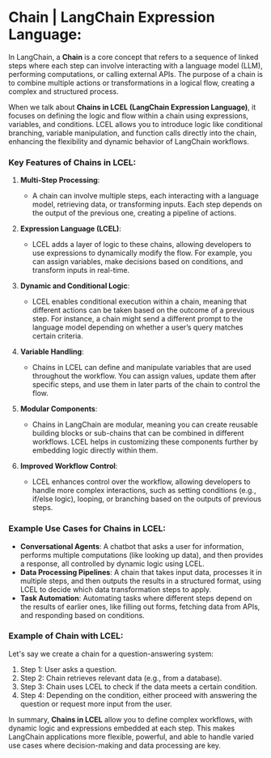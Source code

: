 # **Chain | LangChain Expression Language:**

In LangChain, a **Chain** is a core concept that refers to a sequence of linked steps where each step can involve interacting with a language model (LLM), performing computations, or calling external APIs. The purpose of a chain is to combine multiple actions or transformations in a logical flow, creating a complex and structured process.

When we talk about **Chains in LCEL (LangChain Expression Language)**, it focuses on defining the logic and flow within a chain using expressions, variables, and conditions. LCEL allows you to introduce logic like conditional branching, variable manipulation, and function calls directly into the chain, enhancing the flexibility and dynamic behavior of LangChain workflows.

### Key Features of Chains in LCEL:

1. **Multi-Step Processing**:

   - A chain can involve multiple steps, each interacting with a language model, retrieving data, or transforming inputs. Each step depends on the output of the previous one, creating a pipeline of actions.

2. **Expression Language (LCEL)**:

   - LCEL adds a layer of logic to these chains, allowing developers to use expressions to dynamically modify the flow. For example, you can assign variables, make decisions based on conditions, and transform inputs in real-time.

3. **Dynamic and Conditional Logic**:

   - LCEL enables conditional execution within a chain, meaning that different actions can be taken based on the outcome of a previous step. For instance, a chain might send a different prompt to the language model depending on whether a user’s query matches certain criteria.

4. **Variable Handling**:

   - Chains in LCEL can define and manipulate variables that are used throughout the workflow. You can assign values, update them after specific steps, and use them in later parts of the chain to control the flow.

5. **Modular Components**:

   - Chains in LangChain are modular, meaning you can create reusable building blocks or sub-chains that can be combined in different workflows. LCEL helps in customizing these components further by embedding logic directly within them.

6. **Improved Workflow Control**:
   - LCEL enhances control over the workflow, allowing developers to handle more complex interactions, such as setting conditions (e.g., if/else logic), looping, or branching based on the outputs of previous steps.

### Example Use Cases for Chains in LCEL:

- **Conversational Agents**: A chatbot that asks a user for information, performs multiple computations (like looking up data), and then provides a response, all controlled by dynamic logic using LCEL.
- **Data Processing Pipelines**: A chain that takes input data, processes it in multiple steps, and then outputs the results in a structured format, using LCEL to decide which data transformation steps to apply.
- **Task Automation**: Automating tasks where different steps depend on the results of earlier ones, like filling out forms, fetching data from APIs, and responding based on conditions.

### Example of Chain with LCEL:

Let's say we create a chain for a question-answering system:

1. Step 1: User asks a question.
2. Step 2: Chain retrieves relevant data (e.g., from a database).
3. Step 3: Chain uses LCEL to check if the data meets a certain condition.
4. Step 4: Depending on the condition, either proceed with answering the question or request more input from the user.

In summary, **Chains in LCEL** allow you to define complex workflows, with dynamic logic and expressions embedded at each step. This makes LangChain applications more flexible, powerful, and able to handle varied use cases where decision-making and data processing are key.

